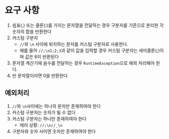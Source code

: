 # 요구 사항
1. 쉼표(,) 또는 클론(:)를 가지는 문자열을 전달하는 경우 구분자를 기준으로 분리한 각 숫자의 합을 반환한다
2. 커스텀 구분자
	- `//`와 `\n` 사이에 위치하는 문자를 커스텀 구분자로 사용한다.
	- 예를 들어 `//;\n1;2;3`과 같이 값을 입력할 경우 커스텀 구분자는 세미콜론(;)이며 값은 6이 반환된다
3. 문자열 계산기에 음수를 전달하는 경우 `RuntimeException`으로 예외 처리해야 한다.
4. 빈 문자열이라면 0을 반환한다
 
## 예외처리
1. `//`와 `\n`사이에는 하나의 문자만 존재하여야 한다
2. 커스텀 구분자는 숫자가 될 수 없다
3. 커스텀 구분자는 하나만 존재하여야 한다
	- 에러 상황: `//;\n//_\n`
4. 구분자와 숫자 사이엔 숫자만 존재하여야 한다

